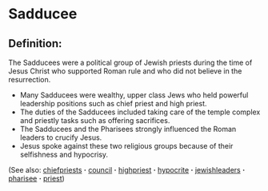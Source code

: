 # Sadducee #

## Definition: ##

The Sadducees were a political group of Jewish priests during the time of Jesus Christ who supported Roman rule and who did not believe in the resurrection.

* ​Many Sadducees were wealthy, upper class Jews who held powerful leadership positions such as chief priest and high priest.
* The duties of the Sadducees included taking care of the temple complex and priestly tasks such as offering sacrifices.
* The Sadducees and the Pharisees strongly influenced the Roman leaders to crucify Jesus.
* Jesus spoke against these two religious groups because of their selfishness and hypocrisy.

(See also: [chiefpriests](../other/chiefpriests.md) **·** [council](../other/council.md) **·** [highpriest](../kt/highpriest.md) **·** [hypocrite](../kt/hypocrite.md) **·** [jewishleaders](../other/jewishleaders.md) **·** [pharisee](../other/pharisee.md) **·** [priest](../kt/priest.md))


